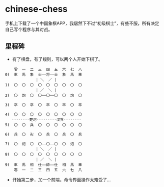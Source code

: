 # chinese-chess

手机上下载了一个中国象棋APP，我居然下不过“初级棋士”，有些不服，所有决定自己写个程序与其对战。

## 里程碑
- 有了棋盘，有了规则，可以两个人开始下棋了。
```shell script
    零  一  二  三  四  五  六  七  八  
0)  車  馬  象  士——将——士  象  馬  車  
              | ＼  ／ |
1)  〇  〇  〇  〇  〇  〇  〇  〇  〇  
              | ／  ＼ |
2)  〇  炮  〇  〇——〇——〇  〇  炮  〇  
   
3)  卒  〇  卒  〇  卒  〇  卒  〇  卒  
   
4)  〇  〇  〇  〇  〇  〇  〇  〇  〇  
   --------楚河---------汉界--------
5)  〇  〇  兵  〇  〇  〇  〇  〇  〇  
   
6)  兵  〇  卍  〇  兵  〇  兵  〇  兵  
   
7)  〇  炮  〇  〇——〇——〇  〇  炮  〇  
              | ＼  ／ |
8)  〇  〇  〇  〇  〇  〇  〇  〇  〇  
              | ／  ＼ |
9)  車  馬  相  仕——帥——仕  相  馬  車  
    零  一  二  三  四  五  六  七  八 
```

- 开始第二步，加一个前端，命令界面操作太难受了...